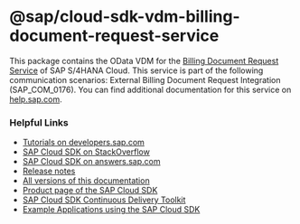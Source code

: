 # @sap/cloud-sdk-vdm-billing-document-request-service

This package contains the OData VDM for the [Billing Document Request Service](https://api.sap.com/api/API_BILLING_DOCUMENT_REQUEST_SRV) of SAP S/4HANA Cloud.
This service is part of the following communication scenarios: External Billing Document Request Integration (SAP_COM_0176).
You can find additional documentation for this service on [help.sap.com](https://help.sap.com/viewer/715321bf04e04099a8f4a13a468ce6b3/latest/en-US/ddcccb0282774476869bc499812cf793.html).

### Helpful Links

- [Tutorials on developers.sap.com](https://developers.sap.com/tutorial-navigator.html?tag=products:technology-platform/sap-cloud-sdk/sap-cloud-sdk&tag=topic:javascript)
- [SAP Cloud SDK on StackOverflow](https://stackoverflow.com/questions/tagged/sap-cloud-sdk?tab=Newest)
- [SAP Cloud SDK on answers.sap.com](https://answers.sap.com/tags/73555000100800000895)
- [Release notes](https://help.sap.com/doc/2324e9c3b28748a4ae2ad08166d77675/1.0/en-US/js-index.html)
- [All versions of this documentation](https://help.sap.com/viewer/product/SAP_CLOUD_SDK/1.0/en-US)
- [Product page of the SAP Cloud SDK](https://developers.sap.com/topics/cloud-sdk.html)
- [SAP Cloud SDK Continuous Delivery Toolkit](https://github.com/SAP/cloud-s4-sdk-pipeline)
- [Example Applications using the SAP Cloud SDK](https://github.com/SAP/cloud-s4-sdk-examples)
